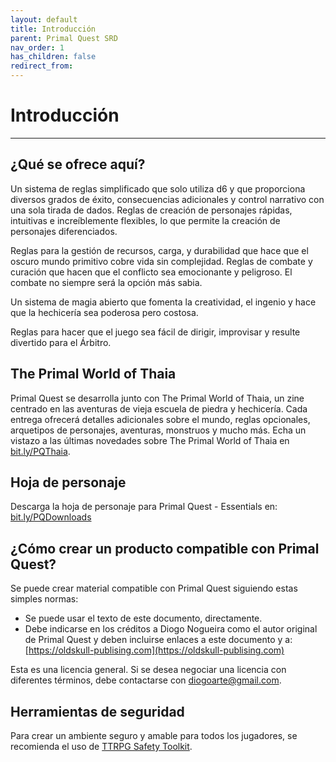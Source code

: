 ```yaml
---
layout: default
title: Introducción
parent: Primal Quest SRD
nav_order: 1
has_children: false
redirect_from:
---
```


# Introducción
---

## ¿Qué se ofrece aquí?

Un sistema de reglas simplificado que solo utiliza d6 y que proporciona diversos grados de éxito, consecuencias adicionales y control narrativo con una sola tirada de dados.
Reglas de creación de personajes rápidas, intuitivas e increíblemente flexibles, lo que permite la creación de personajes diferenciados.

Reglas para la gestión de recursos, carga, y durabilidad que hace que el oscuro mundo primitivo cobre vida sin complejidad.
Reglas de combate y curación que hacen que el conflicto sea emocionante y peligroso.  El combate no siempre será la opción más sabia.

Un sistema de magia abierto que fomenta la creatividad, el ingenio y hace que la hechicería sea poderosa pero costosa.

Reglas para hacer que el juego sea fácil de dirigir, improvisar y resulte divertido para el Árbitro.

## The Primal World of Thaia

Primal Quest se desarrolla junto con The Primal World of Thaia, un zine centrado en las aventuras de vieja escuela de piedra y hechicería. Cada entrega ofrecerá detalles adicionales sobre el mundo, reglas opcionales, arquetipos de personajes, aventuras, monstruos y mucho más. Echa un vistazo a las últimas novedades sobre The Primal World of Thaia en [bit.ly/PQThaia](https://oldskull-publishing.com/category/the-primal-world-of-thaia/).

## Hoja de personaje

Descarga la hoja de personaje para Primal Quest - Essentials en: [bit.ly/PQDownloads](https://drive.google.com/drive/folders/1-hRL1aicZLbCqC2A7-J62m-OrYQpzfAz)

## ¿Cómo crear un producto compatible con Primal Quest?

Se puede crear material compatible con Primal Quest siguiendo estas simples normas:

- Se puede usar el texto de este documento, directamente.
- Debe indicarse en los créditos a Diogo Nogueira como el autor original de Primal Quest y deben incluirse enlaces a este documento y a: [https://oldskull-publising.com](https://oldskull-publising.com)

Esta es una licencia general. Si se desea negociar una licencia con diferentes términos, debe contactarse con [diogoarte@gmail.com](#diogoarte@gmail.com).

## Herramientas de seguridad

Para crear un ambiente seguro y amable para todos los jugadores, se recomienda el uso de [TTRPG Safety Toolkit](https://drive.google.com/drive/folders/114jRmhzBpdqkAlhmveis0nmW73qkAZCj).
